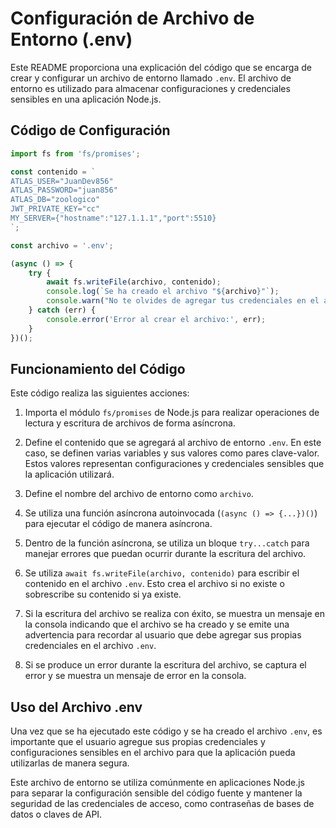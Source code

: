 # Configuración de Archivo de Entorno (.env)

Este README proporciona una explicación del código que se encarga de crear y configurar un archivo de entorno llamado `.env`. El archivo de entorno es utilizado para almacenar configuraciones y credenciales sensibles en una aplicación Node.js.

## Código de Configuración

```javascript
import fs from 'fs/promises';

const contenido = `
ATLAS_USER="JuanDev856"
ATLAS_PASSWORD="juan856"
ATLAS_DB="zoologico"
JWT_PRIVATE_KEY="cc"
MY_SERVER={"hostname":"127.1.1.1","port":5510}
`;

const archivo = '.env';

(async () => {
    try {
        await fs.writeFile(archivo, contenido);
        console.log(`Se ha creado el archivo "${archivo}"`);
        console.warn("No te olvides de agregar tus credenciales en el archivo .env\n");
    } catch (err) {
        console.error('Error al crear el archivo:', err);
    }
})();
```

## Funcionamiento del Código

Este código realiza las siguientes acciones:

1. Importa el módulo `fs/promises` de Node.js para realizar operaciones de lectura y escritura de archivos de forma asíncrona.

2. Define el contenido que se agregará al archivo de entorno `.env`. En este caso, se definen varias variables y sus valores como pares clave-valor. Estos valores representan configuraciones y credenciales sensibles que la aplicación utilizará.

3. Define el nombre del archivo de entorno como `archivo`.

4. Se utiliza una función asíncrona autoinvocada (`(async () => {...})()`) para ejecutar el código de manera asíncrona.

5. Dentro de la función asíncrona, se utiliza un bloque `try...catch` para manejar errores que puedan ocurrir durante la escritura del archivo.

6. Se utiliza `await fs.writeFile(archivo, contenido)` para escribir el contenido en el archivo `.env`. Esto crea el archivo si no existe o sobrescribe su contenido si ya existe.

7. Si la escritura del archivo se realiza con éxito, se muestra un mensaje en la consola indicando que el archivo se ha creado y se emite una advertencia para recordar al usuario que debe agregar sus propias credenciales en el archivo `.env`.

8. Si se produce un error durante la escritura del archivo, se captura el error y se muestra un mensaje de error en la consola.

## Uso del Archivo .env

Una vez que se ha ejecutado este código y se ha creado el archivo `.env`, es importante que el usuario agregue sus propias credenciales y configuraciones sensibles en el archivo para que la aplicación pueda utilizarlas de manera segura.

Este archivo de entorno se utiliza comúnmente en aplicaciones Node.js para separar la configuración sensible del código fuente y mantener la seguridad de las credenciales de acceso, como contraseñas de bases de datos o claves de API.